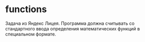 # functions
Задача из Яндекс Лицея. Программа должна считывать со стандартного ввода определения математических функций в специальном формате.
